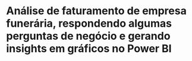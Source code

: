 # Análise de faturamento de empresa funerária, respondendo algumas perguntas de negócio e gerando insights em gráficos no Power BI
